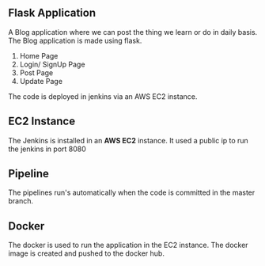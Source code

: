 **Flask Application**
----------------------

A Blog application where we can post the thing we learn or do in daily basis.
The Blog application is made using flask.

1. Home Page
2. Login/ SignUp Page
3. Post Page
4. Update Page

The code is deployed in jenkins via an AWS EC2 instance.

EC2 Instance
------------
The Jenkins is installed in an **AWS EC2** instance. It used a public ip to run the jenkins in port 8080

Pipeline
--------
The pipelines run's automatically when the code is committed in the master branch.

Docker
------
The docker is used to run the application in the EC2 instance. The docker image is created and pushed to the docker hub.